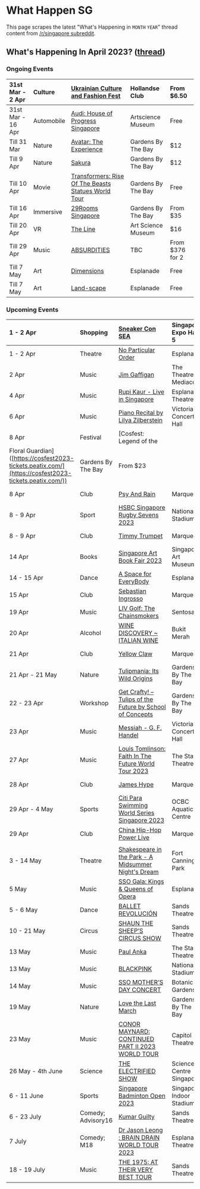 # What Happen SG

This page scrapes the latest "What's Happening in `MONTH` `YEAR`" thread content from [/r/singapore subreddit](https://www.reddit.com/r/singapore/).

<!-- START HAPPENING -->
## What's Happening In April 2023? ([thread](https://www.reddit.com/r/singapore/comments/125iuuu/whats_happening_in_april_2023/))

### Ongoing Events

|31st Mar - 2 Apr|Culture|[Ukrainian Culture and Fashion Fest](https://www.eventbrite.sg/e/ukrainian-culture-and-fashion-fest-tickets-556595621487?aff=ebdssbdestsearch)|Hollandse Club|From $6.50|
|:-|:-|:-|:-|:-|
|31st Mar - 16 Apr|Automobile|[Audi: House of Progress Singapore](https://www.audi.com.sg/sg/web/en/models/weekly_promotions/hop-2023.html)|Artscience Museum|Free|
|Till 31 Mar|Nature|[Avatar: The Experience](https://www.gardensbythebay.com.sg/en/things-to-do/calendar-of-events/cloud-forest-featuring-avatar-the-experience.html)|Gardens By The Bay|$12|
|Till 9 Apr|Nature|[Sakura](https://www.gardensbythebay.com.sg/en/things-to-do/calendar-of-events/sakura-2023.html)|Gardens By The Bay|$12|
|Till 10 Apr|Movie|[Transformers: Rise Of The Beasts Statues World Tour](https://www.gardensbythebay.com.sg/en/things-to-do/calendar-of-events/Transformers-Rise-Of-The-Beasts-Statues-World-Tour.html)|Gardens By The Bay|Free|
|Till 16 Apr|Immersive|[29Rooms Singapore](https://29rooms.sg/)|Gardens By The Bay|From $35|
|Till 20 Apr|VR|[The Line](https://www.marinabaysands.com/museum/exhibitions/the-line.html)|Art Science Museum|$16|
|Till 29 Apr|Music|[ABSURDITIES](https://www.sistic.com.sg/events/abs0323)|TBC|From $376 for 2|
|Till 7 May|Art|[Dimensions](https://www.esplanade.com/whats-on/festivals-and-series/series/visual-arts/dimensions)|Esplanade|Free|
|Till 7 May|Art|[Land-scape](https://www.esplanade.com/whats-on/festivals-and-series/series/visual-arts/land-scape)|Esplanade|Free|

### Upcoming Events

|1 - 2 Apr|Shopping|[Sneaker Con SEA](https://www.sistic.com.sg/events/sneakercon0423?cid=o4x-hmfe-sneakercon0423)|Singapore Expo Hall 5|From $42|
|:-|:-|:-|:-|:-|
|1 - 2 Apr|Theatre|[No Particular Order](https://www.esplanade.com/whats-on/festivals-and-series/series/trip/no-particular-order)|Esplanade|From $23|
|2 Apr|Music|[Jim Gaffigan](https://ticketmaster.sg/activity/detail/23_jimgaffigan)|The Theatre at Mediacorp|From $98|
|4 Apr|Music|[Rupi Kaur - Live in Singapore](https://www.sistic.com.sg/events/rupi0423)|Esplanade Theatre|From $98|
|6 Apr|Music|[Piano Recital by Lilya Zilberstein](https://www.sistic.com.sg/events/zilberstein0423)|Victoria Concert Hall|From $25|
|8 Apr|Festival|\[Cosfest: Legend of the|||
|Floral Guardian\]([https://cosfest2023-tickets.peatix.com/](https://cosfest2023-tickets.peatix.com/))|Gardens By The Bay|From $23|||
|8 Apr|Club|[Psy And Rain](https://marqueesingapore.com/event/marquee-4th-anniversary-weekender-psy-and-rain/)|Marquee|From $80|
|8 - 9 Apr|Sport|[HSBC Singapore Rugby Sevens 2023](https://singapore7s.ticketmaster.sg/activity/detail/23_sgrugby7s#prices)|National Stadium|From $69|
|8 - 9 Apr|Club|[Timmy Trumpet](https://marqueesingapore.com/event/marquee-4th-anniversary-weekender-timmy-trumpet-eve-of-ph/)|Marquee|From $70|
|14 Apr|Books|[Singapore Art Book Fair 2023](https://www.eventbrite.sg/e/singapore-art-book-fair-2023-tickets-572573481697?aff=ebdssbdestsearch)|Singapore Art Museum|From $6|
|14 - 15 Apr|Dance|[A Space for EveryBody](https://sgstudiosuite.songzu.com/fmi/webd/Studio_Suite_12_SongZu)|Esplanade|Free|
|15 Apr|Club|[Sebastian Ingrosso](https://marqueesingapore.com/event/marquee-presents-sebastian-ingrosso/)|Marquee|From $70|
|19 Apr|Music|[LIV Golf: The Chainsmokers](https://ticketmaster.sg/activity/detail/23_chainsmokers)|Sentosa|$128|
|20 Apr|Alcohol|[WINE DISCOVERY \~ ITALIAN WINE](https://www.eventbrite.sg/e/wine-discovery-italian-wine-thur-20-april-2023-630-830pm-tickets-584225513237?aff=ebdssbdestsearch)|Bukit Merah|$40|
|21 Apr|Club|[Yellow Claw](https://marqueesingapore.com/event/marquee-presents-yellow-claw/)|Marquee|From $60|
|21 Apr - 21 May|Nature|[Tulipmania: Its Wild Origins](https://www.gardensbythebay.com.sg/en/things-to-do/calendar-of-events/tulipmania-2023.html)|Gardens By The Bay|$12|
|22 - 23 Apr|Workshop|[Get Crafty! – Tulips of the Future by School of Concepts](https://www.gardensbythebay.com.sg/en/things-to-do/calendar-of-events/get-crafty-tulips-of-the-future-by-school-of-concepts.html)|Gardens By The Bay|$15|
|23 Apr|Music|[Messiah - G. F. Handel](https://www.sistic.com.sg/events/handel0423)|Victoria Concert Hall|From $30|
|27 Apr|Music|[Louis Tomlinson: Faith In The Future World Tour 2023](https://ticketmaster.sg/activity/detail/23_louis)|The Star Theatre|From $98|
|28 Apr|Club|[James Hype](https://marqueesingapore.com/event/marquee-presents-james-hype/)|Marquee|From $40|
|29 Apr - 4 May|Sports|[Citi Para Swimming World Series Singapore 2023](https://www.sistic.com.sg/events/swimming0423?cid=sdsc-hmfe-swimming0423)|OCBC Aquatic Centre|From $10|
|29 Apr|Club|[China Hip-Hop Power Live](https://marqueesingapore.com/event/marquee-presents-china-hip-hop-power-live/)|Marquee|From $140|
||||||
|3 - 14 May|Theatre|[Shakespeare in the Park - A Midsummer Night's Dream](https://www.sistic.com.sg/events/dream0523?cid=srt-hmfe-dream0523)|Fort Canning Park|From $60|
|5 May|Music|[SSO Gala: Kings & Queens of Opera](https://www.esplanade.com/whats-on/2023/sso-gala-kings-and-queens-of-opera)|Esplanade|From $18.75|
|5 - 6 May|Dance|[BALLET REVOLUCIÓN](https://www.marinabaysands.com/entertainment/shows/ballet-revolucion.html)|Sands Theatres|From $58|
|10 - 21 May|Circus|[SHAUN THE SHEEP’S CIRCUS SHOW](https://www.marinabaysands.com/entertainment/shows/shaun-the-sheep-circus-show.html)|Sands Theatre|From $45|
|13 May|Music|[Paul Anka](https://ticketmaster.sg/activity/detail/23_paulanka)|The Star Theatre|From $98|
|13 May|Music|[BLACKPINK](https://ticketmaster.sg/activity/detail/23_blackpink)|National Stadium|From $168|
|14 May|Music|[SSO MOTHER’S DAY CONCERT](https://www.sso.org.sg/free-concerts/sso-mothers-day-concert)|Botanic Gardens|Free|
|19 May|Nature|[Love the Last March](https://www.gardensbythebay.com.sg/en/things-to-do/calendar-of-events/love-the-last-march.html)|Gardens By The Bay||
|23 May|Music|[CONOR MAYNARD: CONTINUED PART II 2023 WORLD TOUR](https://ticketmaster.sg/activity/detail/23_conormaynard)|Capitol Theatre|From $108|
|26 May - 4th June|Science|[THE ELECTRIFIED SHOW](https://www.sistic.com.sg/events/elec0623?cid=sciencecentre-hmfe-elec0623)|Science Centre Singapore|From $38|
|6 - 11 June|Sports|[Singapore Badminton Open 2023](https://ticketmaster.sg/activity/detail/23_sgopen2023)|Singapore Indoor Stadium|From $30|
|6 - 23 July|Comedy; Advisory16|[Kumar Guilty](https://www.sistic.com.sg/events/kumar0723)|Sands Theatre|From $58|
|7 July|Comedy; M18|[Dr Jason Leong : BRAIN DRAIN WORLD TOUR 2023](https://ticketmaster.sg/activity/detail/23_braindrain23)|Esplanade Theatre|From $40|
|18 - 19 July|Music|[THE 1975: AT THEIR VERY BEST TOUR](https://www.marinabaysands.com/entertainment/shows/the-1975-at-their-very-best-tour.html)|Sands Theatre|$128|

&#x200B;
<!-- END HAPPENING -->